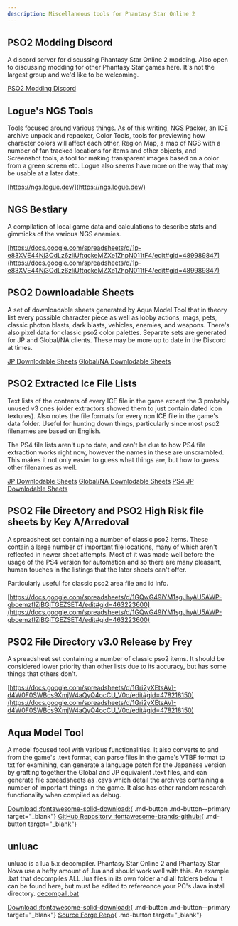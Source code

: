 ```yaml
---
description: Miscellaneous tools for Phantasy Star Online 2
---
```

## PSO2 Modding Discord
A discord server for discussing Phantasy Star Online 2 modding. Also open to discussing modding for other Phantasy Star games here. It's not the largest group and we'd like to be welcoming.

[PSO2 Modding Discord](https://discord.gg/cV3QRkB)

## Logue's NGS Tools
Tools focused around various things. As of this writing, NGS Packer, an ICE archive unpack and repacker, Color Tools, tools for previewing how character colors will affect each other, Region Map, a map of NGS with a number of fan tracked locations for items and other objects, and Screenshot tools, a tool for making transparent images based on a color from a green screen etc. Logue also seems have more on the way that may be usable at a later date.

[https://ngs.logue.dev/](https://ngs.logue.dev/)

## NGS Bestiary
A compilation of local game data and calculations to describe stats and gimmicks of the various NGS enemies.

[https://docs.google.com/spreadsheets/d/1p-e83XVE44Nj3OdLz6zliUftqckeMZXe1ZhpN011tF4/edit#gid=489989847](https://docs.google.com/spreadsheets/d/1p-e83XVE44Nj3OdLz6zliUftqckeMZXe1ZhpN011tF4/edit#gid=489989847)

## PSO2 Downloadable Sheets
A set of downloadable sheets generated by Aqua Model Tool that in theory list every possible character piece as well as lobby actions, mags, pets, classic photon blasts, dark blasts, vehicles, enemies, and weapons. There's also pixel data for classic pso2 color palettes. Separate sets are generated for JP and Global/NA clients. 
These may be more up to date in the Discord at times.

[JP Downlodable Sheets](../../../assets/pso2/jp_downloadable_sheets.7z)
[Global/NA Downlodable Sheets](../../../assets/pso2/na_downloadable_sheets.7z)

## PSO2 Extracted Ice File Lists
Text lists of the contents of every ICE file in the game except the 3 probably unused v3 ones (older extractors showed them to just contain dated icon textures). Also notes the file formats for every non ICE file in the game's data folder. Useful for hunting down things, particularly since most pso2 filenames are based on English.

The PS4 file lists aren't up to date, and can't be due to how PS4 file extraction works right now, however the names in these are unscrambled. This makes it not only easier to guess what things are, but how to guess other filenames as well.

[JP Downlodable Sheets](../../../assets/pso2/jp_ice_filelist.7z)
[Global/NA Downlodable Sheets](../../../assets/pso2/na_ice_filelist.7z)
[PS4 JP Downlodable Sheets](../../../assets/pso2/ps4_ice_filelist.7z)

## PSO2 File Directory and PSO2 High Risk file sheets by Key A/Arredoval
A spreadsheet set containing a number of classic pso2 items. These contain a large number of important file locations, many of which aren't reflected in newer sheet attempts. Most of it was made well before the usage of the PS4 version for automation and so there are many pleasant, human touches in the listings that the later sheets can't offer.

Particularly useful for classic pso2 area file and id info.

[https://docs.google.com/spreadsheets/d/1GQwG49iYM1sgJhyAU5AWP-gboemzfIZjBGjTGEZSET4/edit#gid=463223600](https://docs.google.com/spreadsheets/d/1GQwG49iYM1sgJhyAU5AWP-gboemzfIZjBGjTGEZSET4/edit#gid=463223600)

## PSO2 File Directory v3.0 Release by Frey
A spreadsheet set containing a number of classic pso2 items. It should be considered lower priority than other lists due to its accuracy, but has some things that others don't.

[https://docs.google.com/spreadsheets/d/1Gri2yXEtsAVI-d4W0F0SWBcs9XmjW4aQyQ4ocCU_V0o/edit#gid=478218150](https://docs.google.com/spreadsheets/d/1Gri2yXEtsAVI-d4W0F0SWBcs9XmjW4aQyQ4ocCU_V0o/edit#gid=478218150)

## Aqua Model Tool
A model focused tool with various functionalities. It also converts to and from the game's .text format, can parse files in the game's VTBF format to txt for examining, can generate a language patch for the Japanese version by grafting together the Global and JP equivalent .text files, and can generate file spreadsheets as .csvs which detail the archives containing a number of important things in the game. It also has other random research functionality when compiled as debug.

[Download :fontawesome-solid-download:](https://github.com/Shadowth117/PSO2-Aqua-Library/releases){ .md-button .md-button--primary target="_blank"}
[GitHub Repository :fontawesome-brands-github:](https://github.com/Shadowth117/PSO2-Aqua-Library/){ .md-button target="_blank"}

## unluac
unluac is a lua 5.x decompiler. Phantasy Star Online 2 and Phantasy Star Nova use a hefty amount of .lua and should work well with this. An example .bat that decompiles ALL .lua files in its own folder and all folders below it can be found here, but must be edited to refereonce your PC's Java install directory. [decompall.bat](../../../assets/common/decompall.bat)

[Download :fontawesome-solid-download:](https://sourceforge.net/projects/unluac/){ .md-button .md-button--primary target="_blank"}
[Source Forge Repo](http://hg.code.sf.net/p/unluac/hgcode/branches){ .md-button target="_blank"}